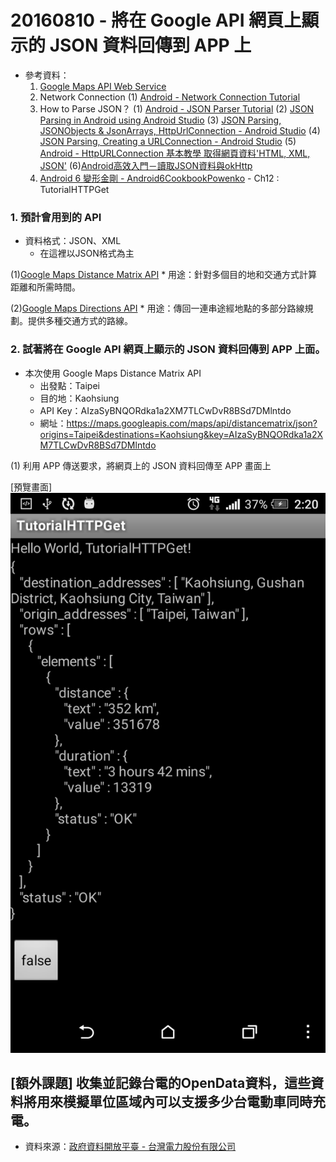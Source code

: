 # 20160810 - 將在 Google API 網頁上顯示的 JSON 資料回傳到 APP 上    

* 參考資料：
	1. [Google Maps API Web Service](https://developers.google.com/maps/web-services/overview)
	2. Network Connection
		(1) [Android - Network Connection Tutorial](http://www.tutorialspoint.com/android/android_network_connection.htm)
	3. How to Parse JSON？ 
		(1) [Android - JSON Parser Tutorial](http://www.tutorialspoint.com/android/android_json_parser.htm)
		(2) [JSON Parsing in Android using Android Studio](http://mobilesiri.com/json-parsing-in-android-using-android-studio/)
		(3) [JSON Parsing, JSONObjects & JsonArrays, HttpUrlConnection - Android Studio](https://www.youtube.com/watch?v=frltqnSKqiA&index=11&list=PLgjt1h_kabFebUn1anGYZ6_Tfkw64Ww12)
		(4) [JSON Parsing, Creating a URLConnection - Android Studio](https://www.youtube.com/watch?v=Gyaay7OTy-w)
		(5) [Android - HttpURLConnection 基本教學 取得網頁資料'HTML, XML, JSON'](http://wannadoitnow.blogspot.tw/2015/10/android-httpurlconnection-httprequest.html)
		(6)[Android高效入門－讀取JSON資料與okHttp](http://litotom.com/2016/05/15/android-json-okhttp/)
	4. [Android 6 變形金剛 - Android6CookbookPowenko](https://github.com/powenko/Android6CookbookPowenko) - Ch12 : TutorialHTTPGet




### 1. 預計會用到的 API
* 資料格式：JSON、XML
	* 在這裡以JSON格式為主

(1)[Google Maps Distance Matrix API](https://developers.google.com/maps/documentation/distance-matrix/?hl=zh-tw)
	* 用途：針對多個目的地和交通方式計算距離和所需時間。

(2)[Google Maps Directions API](https://developers.google.com/maps/documentation/directions/?hl=zh-tw)
	* 用途：傳回一連串途經地點的多部分路線規劃。提供多種交通方式的路線。


### 2. 試著將在 Google API 網頁上顯示的 JSON 資料回傳到 APP 上面。
* 本次使用 Google Maps Distance Matrix API
	* 出發點：Taipei
	* 目的地：Kaohsiung
	* API Key：AIzaSyBNQORdka1a2XM7TLCwDvR8BSd7DMlntdo
	* 網址：https://maps.googleapis.com/maps/api/distancematrix/json?origins=Taipei&destinations=Kaohsiung&key=AIzaSyBNQORdka1a2XM7TLCwDvR8BSd7DMlntdo

(1) 利用 APP 傳送要求，將網頁上的 JSON 資料回傳至 APP 畫面上


[預覽畫面]
![](/20160810/assets/1.png)




## [額外課題] 收集並記錄台電的OpenData資料，這些資料將用來模擬單位區域內可以支援多少台電動車同時充電。
* 資料來源：[政府資料開放平臺 - 台灣電力股份有限公司](http://data.gov.tw/taxonomy/term/465)


